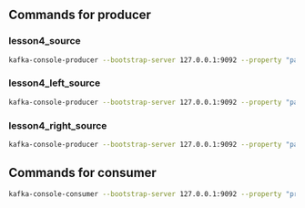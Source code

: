 ## Commands for producer

### lesson4_source
```bash
kafka-console-producer --bootstrap-server 127.0.0.1:9092 --property "parse.key=true" --property "key.separator=:" --topic lesson4_source
```

### lesson4_left_source
```bash
kafka-console-producer --bootstrap-server 127.0.0.1:9092 --property "parse.key=true" --property "key.separator=:" --topic lesson4_left_source
```

### lesson4_right_source
```bash
kafka-console-producer --bootstrap-server 127.0.0.1:9092 --property "parse.key=true" --property "key.separator=:" --topic lesson4_right_source
```

## Commands for consumer

```bash
kafka-console-consumer --bootstrap-server 127.0.0.1:9092 --property "print.key=true" --topic lesson4_target
```
